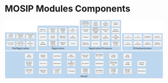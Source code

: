 # MOSIP Modules Components

![Modules Components](_images/arch_diagrams/MOSIP_modules_components.png)